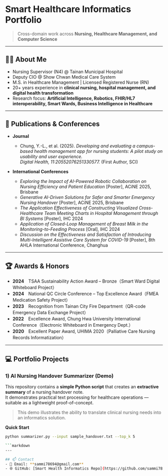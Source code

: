 # Smart Healthcare Informatics Portfolio
> Cross-domain work across **Nursing, Healthcare Management, and Computer Science**

---

## 👩‍⚕️ About Me
- Nursing Supervisor (N4) @ Tainan Municipal Hospital  
- Deputy CIO @ Show Chwan Medical Care System  
- M.S. in Healthcare Management | Licensed Registered Nurse (RN)  
- 20+ years experience in **clinical nursing, hospital management, and digital health transformation**  
- Research focus: **Artificial Intelligence, Robotics, FHIR/HL7 interoperability, Smart Wards, Business Intelligence in Healthcare**

---

## 📘 Publications & Conferences
- **Journal**  
  - Chung, Y.-L., et al. (2025). *Developing and evaluating a campus-based health management app for nursing students: A pilot study on usability and user experience.*  
    *Digital Health, 11:20552076251330577.* (First Author, SCI)

- **International Conferences**  
  - *Exploring the Impact of AI-Powered Robotic Collaboration on Nursing Efficiency and Patient Education* [Poster], ACiNE 2025, Brisbane  
  - *Generative AI-Driven Solutions for Safer and Smarter Emergency Nursing Handover* [Poster], ACiNE 2025, Brisbane  
  - *The Application Effectiveness of Constructing Visualized Cross-Healthcare Team Meeting Charts in Hospital Management through BI Systems* [Poster], IHC 2024  
  - *Application of Closed-Loop Management of Breast Milk in the Monitoring-to-Feeding Process* [Oral], IHC 2024  
  - *Discussion on the Effectiveness and Satisfaction of Introducing Multi-Intelligent Assistive Care System for COVID-19* [Poster], 8th AHLA International Conference, Changhua

---

## 🏆 Awards & Honors
- **2024**　TSAA Sustainability Action Award – Bronze（Smart Ward Digital Whiteboard Project）  
- **2024**　National QC Circle Conference – Top Excellence Award（FMEA Medication Safety Project）  
- **2023**　Recognition from Tainan City Fire Department（QR-code Emergency Data Exchange Project）  
- **2022**　Excellence Award, Chung Hwa University International Conference（Electronic Whiteboard in Emergency Dept.）  
- **2020**　Excellent Paper Award, UHIMA 2020（Palliative Care Nursing Records Informatization）

---

## 💻 Portfolio Projects

### 1) AI Nursing Handover Summarizer (Demo)
This repository contains a **simple Python script** that creates an **extractive summary** of a nursing handover note.  
It demonstrates practical text processing for healthcare operations — suitable as a lightweight proof-of-concept.  

> This demo illustrates the ability to translate clinical nursing needs into an informatics solution.

**Quick Start**
```bash
python summarizer.py --input sample_handover.txt --top_k 5

```markdown
---

## 📫 Contact
- 📧 Email: **sammi78694@gmail.com**  
- 🌐 GitHub: [Smart Health Informatics Repo](https://github.com/sammi78694-creator/smart-health-informatics)  
